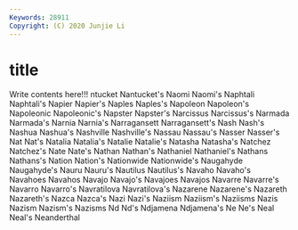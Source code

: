 ```yaml
---
Keywords: 28911
Copyright: (C) 2020 Junjie Li
---
```


# title

Write contents here!!!
ntucket 
Nantucket's 
Naomi
Naomi's 
Naphtali 
Naphtali's 
Napier 
Napier's 
Naples 
Naples's 
Napoleon 
Napoleon's 
Napoleonic
Napoleonic's 
Napster 
Napster's 
Narcissus 
Narcissus's 
Narmada 
Narmada's 
Narnia 
Narnia's 
Narragansett
Narragansett's 
Nash 
Nash's 
Nashua 
Nashua's 
Nashville 
Nashville's 
Nassau 
Nassau's 
Nasser
Nasser's 
Nat 
Nat's 
Natalia 
Natalia's 
Natalie 
Natalie's 
Natasha 
Natasha's 
Natchez
Natchez's 
Nate 
Nate's 
Nathan 
Nathan's 
Nathaniel 
Nathaniel's 
Nathans 
Nathans's 
Nation
Nation's 
Nationwide 
Nationwide's 
Naugahyde 
Naugahyde's 
Nauru 
Nauru's 
Nautilus 
Nautilus's 
Navaho
Navaho's 
Navahoes 
Navahos 
Navajo 
Navajo's 
Navajoes 
Navajos 
Navarre 
Navarre's 
Navarro
Navarro's 
Navratilova 
Navratilova's 
Nazarene 
Nazarene's 
Nazareth 
Nazareth's 
Nazca 
Nazca's 
Nazi
Nazi's 
Naziism 
Naziism's 
Naziisms 
Nazis 
Nazism 
Nazism's 
Nazisms 
Nd 
Nd's
Ndjamena 
Ndjamena's 
Ne 
Ne's 
Neal 
Neal's 
Neanderthal 
